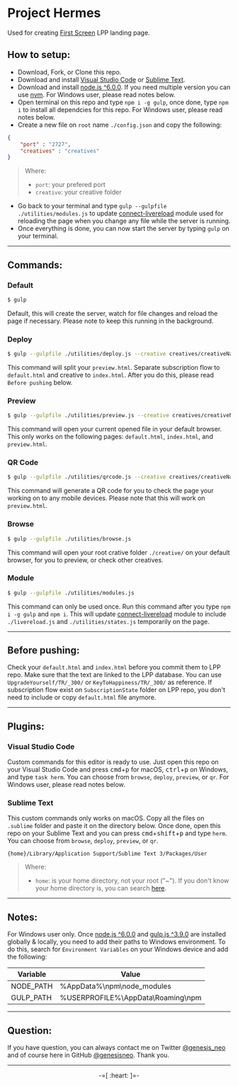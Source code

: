 # Project Hermes
Used for creating [First Screen](http://1screen.com/) LPP landing page.

## How to setup:

* Download, Fork, or Clone this repo.
* Download and install [Visual Studio Code](https://code.visualstudio.com/) or [Sublime Text](https://www.sublimetext.com/).
* Download and install [node.js ^6.0.0](https://nodejs.org/en/). If you need multiple version you can use [nvm](http://nvm.sh). For Windows user, please read notes below.
* Open terminal on this repo and type `npm i -g gulp`, once done, type `npm i` to install all dependcies for this repo. For Windows user, please read notes below.
* Create a new file on `root` name `./config.json` and copy the following:
```json
{
    "port" : "2727",
    "creatives" : "creatives"
}
```

> Where:
> * `port`: your prefered port
> * `creative`: your creative folder

* Go back to your terminal and type `gulp --gulpfile ./utilities/modules.js` to update [connect-livereload](https://github.com/intesso/connect-livereload) module used for reloading the page when you change any file while the server is running.
* Once everything is done, you can now start the server by typing `gulp` on your terminal.

---

## Commands:

### Default

```bash
$ gulp
```

Default, this will create the server, watch for file changes and reload the page if necessary. Please note to keep this running in the background.

### Deploy

```bash
$ gulp --gulpfile ./utilities/deploy.js --creative creatives/creativeName/XX/_123/preview.html
```

This command will split your `preview.html`. Separate subscription flow to `default.html` and creative to `index.html`. After you do this, please read `Before pushing` below.

### Preview

```bash
$ gulp --gulpfile ./utilities/preview.js --creative creatives/creativeName/XX/_123/preview.html
```

This command will open your current opened file in your default browser. This only works on the following pages: `default.html`, `index.html`, and `preview.html`.

### QR Code

```bash
$ gulp --gulpfile ./utilities/qrcode.js --creative creatives/creativeName/XX/_123/preview.html
```

This command will generate a QR code for you to check the page your working on to any mobile devices. Please note that this will work on `preview.html`.

### Browse

```bash
$ gulp --gulpfile ./utilities/browse.js
```

This command will open your root crative folder `./creative/` on your default browser, for you to preview, or check other creatives.

### Module

```bash
$ gulp --gulpfile ./utilities/modules.js
```

This command can only be used once. Run this command after you type `npm i -g gulp` and `npm i`. This will update [connect-livereload](https://github.com/intesso/connect-livereload) module to include `./livereload.js` and `./utilities/states.js` temporarily on the page.

---

## Before pushing:

Check your `default.html` and `index.html` before you commit them to LPP repo. Make sure that the text are linked to the LPP database. You can use `UpgradeYourself/TR/_300/` or `KeyToHappiness/TR/_300/` as reference. If subscription flow exist on `SubscriptionState` folder on LPP repo, you don't need to include or copy `default.html` file anymore.

---

## Plugins:

### Visual Studio Code

Custom commands for this editor is ready to use. Just open this repo on your Visual Studio Code and press <kbd>cmd</kbd>+<kbd>p</kbd> for macOS, <kbd>ctrl</kbd>+<kbd>p</kbd> on Windows, and type `task herm`. You can choose from `browse`, `deploy`, `preview`, or `qr`. For Windows user, please read notes below.

### Sublime Text

This custom commands only works on macOS. Copy all the files on `.sublime` folder and paste it on the directory below. Once done, open this repo on your Sublime Text and you can press <kbd>cmd</kbd>+<kbd>shift</kbd>+<kbd>p</kbd> and type `herm`. You can choose from `browse`, `deploy`, `preview`, or `qr`.

```
{home}/Library/Application Support/Sublime Text 3/Packages/User
```

> Where:
> * `home`: is your home directory, not your root ("~"). If you don't know your home directory is, you can search [here](https://support.apple.com/kb/PH25270?locale=en_US).

---

## Notes:

For Windows user only. Once [node.js ^6.0.0](https://nodejs.org/en/) and [gulp.js ^3.9.0](http://gulpjs.com/) are installed globally & locally, you need to add their paths to Windows environment. To do this, search for `Environment Variables` on your Windows device and add the following:

| Variable  | Value                             |
|-----------|-----------------------------------|
| NODE_PATH | %AppData%\npm\node_modules        |
| GULP_PATH | %USERPROFILE%\AppData\Roaming\npm |

---

## Question:

If you have question, you can always contact me on Twitter [@genesis_neo](https://twitter.com/genesis_neo) and of course here in GitHub [@genesisneo](https://github.com/genesisneo). Thank you.

---

<p align="center">-=[ :heart: ]=-</p>